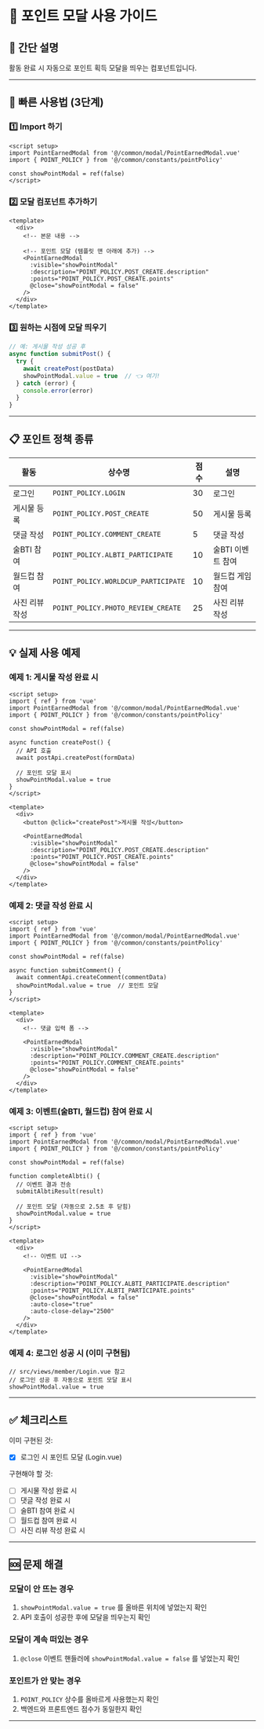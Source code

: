 # 📌 포인트 모달 사용 가이드

## 🎯 간단 설명
활동 완료 시 자동으로 포인트 획득 모달을 띄우는 컴포넌트입니다.

---

## 🚀 빠른 사용법 (3단계)

### 1️⃣ Import 하기
```vue
<script setup>
import PointEarnedModal from '@/common/modal/PointEarnedModal.vue'
import { POINT_POLICY } from '@/common/constants/pointPolicy'

const showPointModal = ref(false)
</script>
```

### 2️⃣ 모달 컴포넌트 추가하기
```vue
<template>
  <div>
    <!-- 본문 내용 -->
    
    <!-- 포인트 모달 (템플릿 맨 아래에 추가) -->
    <PointEarnedModal 
      :visible="showPointModal"
      :description="POINT_POLICY.POST_CREATE.description"
      :points="POINT_POLICY.POST_CREATE.points"
      @close="showPointModal = false"
    />
  </div>
</template>
```

### 3️⃣ 원하는 시점에 모달 띄우기
```javascript
// 예: 게시물 작성 성공 후
async function submitPost() {
  try {
    await createPost(postData)
    showPointModal.value = true  // 👈 여기!
  } catch (error) {
    console.error(error)
  }
}
```

---

## 📋 포인트 정책 종류

| 활동 | 상수명 | 점수 | 설명 |
|------|--------|------|------|
| 로그인 | `POINT_POLICY.LOGIN` | 30 | 로그인 |
| 게시물 등록 | `POINT_POLICY.POST_CREATE` | 50 | 게시물 등록 |
| 댓글 작성 | `POINT_POLICY.COMMENT_CREATE` | 5 | 댓글 작성 |
| 술BTI 참여 | `POINT_POLICY.ALBTI_PARTICIPATE` | 10 | 술BTI 이벤트 참여 |
| 월드컵 참여 | `POINT_POLICY.WORLDCUP_PARTICIPATE` | 10 | 월드컵 게임 참여 |
| 사진 리뷰 작성 | `POINT_POLICY.PHOTO_REVIEW_CREATE` | 25 | 사진 리뷰 작성 |

---

## 💡 실제 사용 예제

### 예제 1: 게시물 작성 완료 시
```vue
<script setup>
import { ref } from 'vue'
import PointEarnedModal from '@/common/modal/PointEarnedModal.vue'
import { POINT_POLICY } from '@/common/constants/pointPolicy'

const showPointModal = ref(false)

async function createPost() {
  // API 호출
  await postApi.createPost(formData)
  
  // 포인트 모달 표시
  showPointModal.value = true
}
</script>

<template>
  <div>
    <button @click="createPost">게시물 작성</button>
    
    <PointEarnedModal 
      :visible="showPointModal"
      :description="POINT_POLICY.POST_CREATE.description"
      :points="POINT_POLICY.POST_CREATE.points"
      @close="showPointModal = false"
    />
  </div>
</template>
```

### 예제 2: 댓글 작성 완료 시
```vue
<script setup>
import { ref } from 'vue'
import PointEarnedModal from '@/common/modal/PointEarnedModal.vue'
import { POINT_POLICY } from '@/common/constants/pointPolicy'

const showPointModal = ref(false)

async function submitComment() {
  await commentApi.createComment(commentData)
  showPointModal.value = true  // 포인트 모달
}
</script>

<template>
  <div>
    <!-- 댓글 입력 폼 -->
    
    <PointEarnedModal 
      :visible="showPointModal"
      :description="POINT_POLICY.COMMENT_CREATE.description"
      :points="POINT_POLICY.COMMENT_CREATE.points"
      @close="showPointModal = false"
    />
  </div>
</template>
```

### 예제 3: 이벤트(술BTI, 월드컵) 참여 완료 시
```vue
<script setup>
import { ref } from 'vue'
import PointEarnedModal from '@/common/modal/PointEarnedModal.vue'
import { POINT_POLICY } from '@/common/constants/pointPolicy'

const showPointModal = ref(false)

function completeAlbti() {
  // 이벤트 결과 전송
  submitAlbtiResult(result)
  
  // 포인트 모달 (자동으로 2.5초 후 닫힘)
  showPointModal.value = true
}
</script>

<template>
  <div>
    <!-- 이벤트 UI -->
    
    <PointEarnedModal 
      :visible="showPointModal"
      :description="POINT_POLICY.ALBTI_PARTICIPATE.description"
      :points="POINT_POLICY.ALBTI_PARTICIPATE.points"
      @close="showPointModal = false"
      :auto-close="true"
      :auto-close-delay="2500"
    />
  </div>
</template>
```

### 예제 4: 로그인 성공 시 (이미 구현됨)
```vue
// src/views/member/Login.vue 참고
// 로그인 성공 후 자동으로 포인트 모달 표시
showPointModal.value = true
```

---




## ✅ 체크리스트

이미 구현된 것:
- [x] 로그인 시 포인트 모달 (Login.vue)

구현해야 할 것:
- [ ] 게시물 작성 완료 시
- [ ] 댓글 작성 완료 시
- [ ] 술BTI 참여 완료 시
- [ ] 월드컵 참여 완료 시
- [ ] 사진 리뷰 작성 완료 시

---

## 🆘 문제 해결

### 모달이 안 뜨는 경우
1. `showPointModal.value = true` 를 올바른 위치에 넣었는지 확인
2. API 호출이 성공한 후에 모달을 띄우는지 확인

### 모달이 계속 떠있는 경우
1. `@close` 이벤트 핸들러에 `showPointModal.value = false` 를 넣었는지 확인

### 포인트가 안 맞는 경우
1. `POINT_POLICY` 상수를 올바르게 사용했는지 확인
2. 백엔드와 프론트엔드 점수가 동일한지 확인

---

